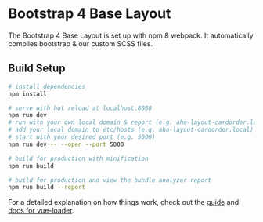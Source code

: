 # Bootstrap 4 Base Layout

The Bootstrap 4 Base Layout is set up with npm & webpack. It automatically compiles bootstrap & our custom SCSS files.

## Build Setup

``` bash
# install dependencies
npm install

# serve with hot reload at localhost:8080
npm run dev
# run with your own local domain & report (e.g. aha-layout-cardorder.local:5000)
# add your local domain to etc/hosts (e.g. aha-layout-cardorder.local)
# start with your desired port (e.g. 5000)
npm run dev -- --open --port 5000

# build for production with minification
npm run build

# build for production and view the bundle analyzer report
npm run build --report
```

For a detailed explanation on how things work, check out the [guide](http://vuejs-templates.github.io/webpack/) and [docs for vue-loader](http://vuejs.github.io/vue-loader).
